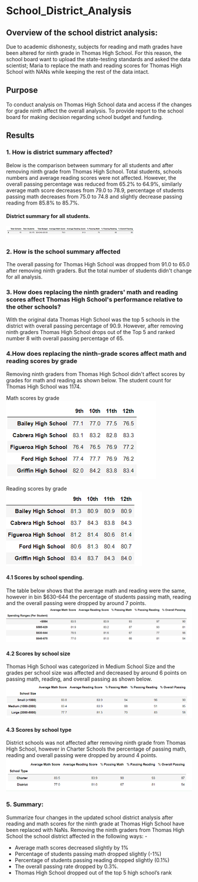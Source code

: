 # School_District_Analysis

## Overview of the school district analysis: 
Due to academic dishonesty, subjects for reading and math grades have been altered for ninth grade in Thomas High School. 
For this reason, the school board want to upload the state-testing standards and asked the data scientist; Maria to replace 
the math and reading scores for Thomas High School with NANs while keeping the rest of the data intact.

## Purpose
To conduct analysis on Thomas High School data and access if the changes for grade ninth affect the overall analysis. 
To provide report to the school board for making decision regarding school budget and funding. 

## Results 

### 1. How is district summary affected?

Below is the comparison between summary for all students and after removing ninth grade from Thomas High School. 
Total students, schools numbers and average reading scores were not affected. However, the overall passing percentage 
was reduced from 65.2% to 64.9%, similarly average math score decreases from 79.0 to 78.9, percentage of students passing 
math decreases from 75.0 to 74.8 and slightly decrease passing reading from 85.8% to 85.7%. 

#### District summary for all students.
![](All_students.png)

### 2. How is the school summary affected 

The overall passing for Thomas High School was dropped from 91.0 to 65.0 after removing ninth graders. But the total number of students didn't change for all analysis. 
### 3. How does replacing the ninth graders' math and reading scores affect Thomas High School's   performance relative to the other schools?
With the original data Thomas High School was the top 5 schools in the district with overall passing percentage of 90.9. However, after removing ninth graders Thomas High School drops out of the Top 5 and ranked number 8 with overall passing percentage of 65. 

### 4.How does replacing the ninth-grade scores affect math and reading scores by grade
Removing ninth graders from Thomas High School didn't affect scores by grades for math and reading as shown below. The student count for Thomas High School was 1174.

Math scores by grade  
![Map](Math.PNG)                                                             

Reading scores by grade  
![Map](Reading.PNG)  
 
#### 4.1 Scores by school spending. 
The table below shows that the average math and reading were the same, however in bin $630-644 the percentage of students passing math, reading and the overall passing were dropped by around 7 points. 
![Map](Spending.PNG) 

#### 4.2 Scores by school size 
Thomas High School was categorized in Medium School Size and the grades per school size was affected and decreased by around 6 points on passing math, reading, and overall passing as shown below. 
![Map](size.PNG) 

#### 4.3 Scores by school type 
District schools was not affected after removing ninth grade from Thomas High School, however in Charter Schools the percentage of passing math, reading and overall passing were dropped by around 4 points. 
![Map](type.PNG) 

### 5. Summary: 
Summarize four changes in the updated school district analysis after reading and math scores for the ninth grade at Thomas High School have been replaced with NaNs.
Removing the ninth graders from Thomas High School the school district affected in the following ways: - 
- Average math scores decreased slightly by 1%
- Percentage of students passing math dropped slightly (-1%)
- Percentage of students passing reading dropped slightly (0.1%)
- The overall passing rate dropped by 0.3%. 
- Thomas High School dropped out of the top 5 high school’s rank 
